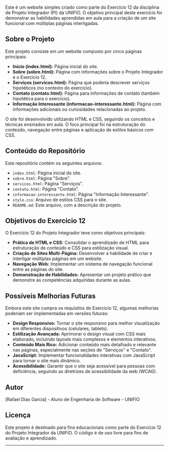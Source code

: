 Este é um website simples criado como parte do Exercício 12 da disciplina de Projeto Integrador (PI) da UNIFIO. O objetivo principal deste exercício foi demonstrar as habilidades aprendidas em aula para a criação de um site funcional com múltiplas páginas interligadas.

## Sobre o Projeto

Este projeto consiste em um website composto por cinco páginas principais:

*   **Início (index.html):**  Página inicial do site.
*   **Sobre (sobre.html):**  Página com informações sobre o Projeto Integrador e o Exercício 12.
*   **Serviços (servicos.html):**  Página que poderia descrever serviços hipotéticos (no contexto do exercício).
*   **Contato (contato.html):**  Página para informações de contato (também hipotética para o exercício).
*   **Informação Interessante (informacao-interessante.html):** Página com informações adicionais ou curiosidades relacionadas ao projeto.

O site foi desenvolvido utilizando HTML e CSS, seguindo os conceitos e técnicas ensinados em aula. O foco principal foi na estruturação do conteúdo, navegação entre páginas e aplicação de estilos básicos com CSS.

## Conteúdo do Repositório

Este repositório contém os seguintes arquivos:

*   `index.html`: Página inicial do site.
*   `sobre.html`: Página "Sobre".
*   `servicos.html`: Página "Serviços".
*   `contato.html`: Página "Contato".
*   `informacao-interessante.html`: Página "Informação Interessante".
*   `style.css`: Arquivo de estilos CSS para o site.
*   `README.md`: Este arquivo, com a descrição do projeto.

## Objetivos do Exercício 12

O Exercício 12 do Projeto Integrador teve como objetivos principais:

*   **Prática de HTML e CSS:**  Consolidar o aprendizado de HTML para estruturação de conteúdo e CSS para estilização visual.
*   **Criação de Sites Multi-Página:** Desenvolver a habilidade de criar e interligar múltiplas páginas em um website.
*   **Navegação Web:** Implementar um sistema de navegação funcional entre as páginas do site.
*   **Demonstração de Habilidades:** Apresentar um projeto prático que demonstre as competências adquiridas durante as aulas.

## Possíveis Melhorias Futuras

Embora este site cumpra os requisitos do Exercício 12, algumas melhorias poderiam ser implementadas em versões futuras:

*   **Design Responsivo:** Tornar o site responsivo para melhor visualização em diferentes dispositivos (celulares, tablets).
*   **Estilização Avançada:** Aprimorar o design visual com CSS mais elaborado, incluindo layouts mais complexos e elementos interativos.
*   **Conteúdo Mais Rico:** Adicionar conteúdo mais detalhado e relevante nas páginas, especialmente nas seções de "Serviços" e "Contato".
*   **JavaScript:**  Implementar funcionalidades interativas com JavaScript para tornar o site mais dinâmico.
*   **Acessibilidade:** Garantir que o site seja acessível para pessoas com deficiência, seguindo as diretrizes de acessibilidade da web (WCAG).

## Autor

[Rafael Dias Garcia] - Aluno de Engenharia de Software - UNIFIO

## Licença

Este projeto é destinado para fins educacionais como parte do Exercício 12 do Projeto Integrador da UNIFIO. O código é de uso livre para fins de avaliação e aprendizado.

---
